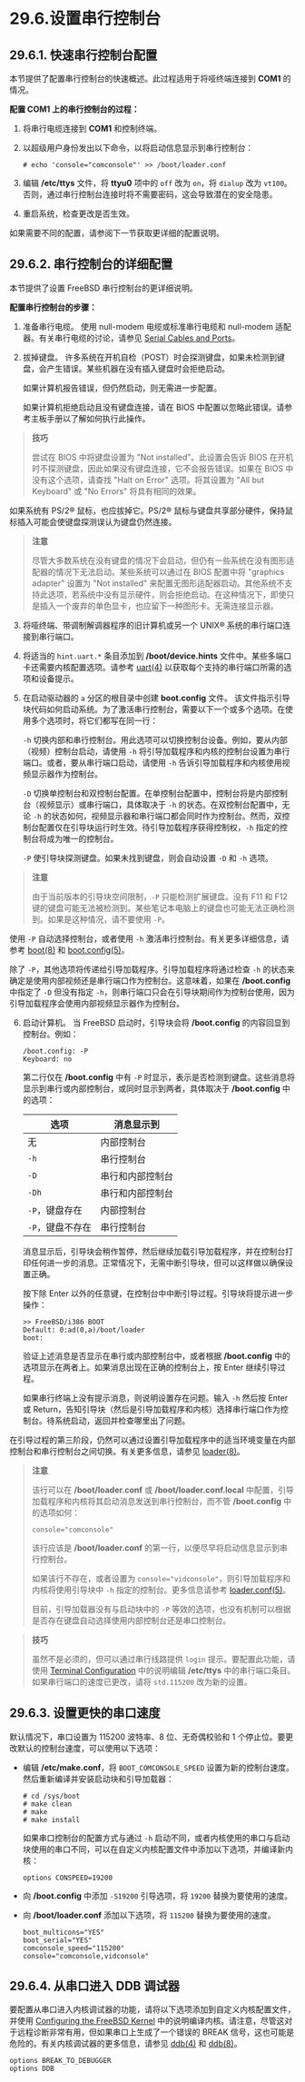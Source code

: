 # 29.6.设置串行控制台

## 29.6.1. 快速串行控制台配置

本节提供了配置串行控制台的快速概述。此过程适用于将哑终端连接到 **COM1** 的情况。

**配置 COM1 上的串行控制台的过程：**

1. 将串行电缆连接到 **COM1** 和控制终端。
2. 以超级用户身份发出以下命令，以将启动信息显示到串行控制台：

   ```
   # echo 'console="comconsole"' >> /boot/loader.conf
   ```

3. 编辑 **/etc/ttys** 文件，将 **ttyu0** 项中的 `off` 改为 `on`，将 `dialup` 改为 `vt100`。否则，通过串行控制台连接时将不需要密码，这会导致潜在的安全隐患。
4. 重启系统，检查更改是否生效。

如果需要不同的配置，请参阅下一节获取更详细的配置说明。

## 29.6.2. 串行控制台的详细配置

本节提供了设置 FreeBSD 串行控制台的更详细说明。

**配置串行控制台的步骤：**

1. 准备串行电缆。
   使用 null-modem 电缆或标准串行电缆和 null-modem 适配器。有关串行电缆的讨论，请参见 [Serial Cables and Ports](https://docs.freebsd.org/en/books/handbook/serialcomms/#term-cables-null)。

2. 拔掉键盘。
   许多系统在开机自检（POST）时会探测键盘，如果未检测到键盘，会产生错误。某些机器在没有插入键盘时会拒绝启动。

   如果计算机报告错误，但仍然启动，则无需进一步配置。

   如果计算机拒绝启动且没有键盘连接，请在 BIOS 中配置以忽略此错误。请参考主板手册以了解如何执行此操作。

>**技巧**
>
> 尝试在 BIOS 中将键盘设置为 "Not installed"。此设置会告诉 BIOS 在开机时不探测键盘，因此如果没有键盘连接，它不会报告错误。如果在 BIOS 中没有这个选项，请查找 "Halt on Error" 选项。将其设置为 "All but Keyboard" 或 "No Errors" 将具有相同的效果。

   如果系统有 PS/2® 鼠标，也应拔掉它。PS/2® 鼠标与键盘共享部分硬件，保持鼠标插入可能会使键盘探测误认为键盘仍然连接。

>**注意**
>
> 尽管大多数系统在没有键盘的情况下会启动，但仍有一些系统在没有图形适配器的情况下无法启动。某些系统可以通过在 BIOS 配置中将 "graphics adapter" 设置为 "Not installed" 来配置无图形适配器启动。其他系统不支持此选项，若系统中没有显示硬件，则会拒绝启动。在这种情况下，即使只是插入一个废弃的单色显卡，也应留下一种图形卡。无需连接显示器。

3. 将哑终端、带调制解调器程序的旧计算机或另一个 UNIX® 系统的串行端口连接到串行端口。

4. 将适当的 `hint.uart.*` 条目添加到 **/boot/device.hints** 文件中。某些多端口卡还需要内核配置选项。请参考 [uart(4)](https://man.freebsd.org/cgi/man.cgi?query=uart&sektion=4&format=html) 以获取每个支持的串行端口所需的选项和设备提示。

5. 在启动驱动器的 `a` 分区的根目录中创建 **boot.config** 文件。
   该文件指示引导块代码如何启动系统。为了激活串行控制台，需要以下一个或多个选项。在使用多个选项时，将它们都写在同一行：

   `-h` 切换内部和串行控制台。用此选项可以切换控制台设备。例如，要从内部（视频）控制台启动，请使用 `-h` 将引导加载程序和内核的控制台设置为串行端口。或者，要从串行端口启动，请使用 `-h` 告诉引导加载程序和内核使用视频显示器作为控制台。

   `-D` 切换单控制台和双控制台配置。在单控制台配置中，控制台将是内部控制台（视频显示）或串行端口，具体取决于 `-h` 的状态。在双控制台配置中，无论 `-h` 的状态如何，视频显示器和串行端口都会同时作为控制台。然而，双控制台配置仅在引导块运行时生效。待引导加载程序获得控制权，`-h` 指定的控制台将成为唯一的控制台。

   `-P` 使引导块探测键盘。如果未找到键盘，则会自动设置 `-D` 和 `-h` 选项。

>**注意**
>
> 由于当前版本的引导块空间限制，`-P` 只能检测扩展键盘。没有 F11 和 F12 键的键盘可能无法被检测到。某些笔记本电脑上的键盘也可能无法正确检测到。如果是这种情况，请不要使用 `-P`。

   使用 `-P` 自动选择控制台，或者使用 `-h` 激活串行控制台。有关更多详细信息，请参考 [boot(8)](https://man.freebsd.org/cgi/man.cgi?query=boot&sektion=8&format=html) 和 [boot.config(5)](https://man.freebsd.org/cgi/man.cgi?query=boot.config&sektion=5&format=html)。

   除了 `-P`，其他选项将传递给引导加载程序。引导加载程序将通过检查 `-h` 的状态来确定是使用内部视频还是串行端口作为控制台。这意味着，如果在 **/boot.config** 中指定了 `-D` 但没有指定 `-h`，则串行端口只会在引导块期间作为控制台使用，因为引导加载程序会使用内部视频显示器作为控制台。

6. 启动计算机。
   当 FreeBSD 启动时，引导块会将 **/boot.config** 的内容回显到控制台。例如：

   ```
   /boot.config: -P
   Keyboard: no
   ```

   第二行仅在 **/boot.config** 中有 `-P` 时显示，表示是否检测到键盘。这些消息将显示到串行或内部控制台，或同时显示到两者，具体取决于 **/boot.config** 中的选项：

   | 选项                         | 消息显示到              |
   | ---------------------------- | ------------------------ |
   | 无                           | 内部控制台              |
   | `-h`                         | 串行控制台              |
   | `-D`                         | 串行和内部控制台        |
   | `-Dh`                        | 串行和内部控制台        |
   | `-P`，键盘存在               | 内部控制台              |
   | `-P`，键盘不存在             | 串行控制台              |

   消息显示后，引导块会稍作暂停，然后继续加载引导加载程序，并在控制台打印任何进一步的消息。正常情况下，无需中断引导块，但可以这样做以确保设置正确。

   按下除 Enter 以外的任意键，在控制台中中断引导过程。引导块将提示进一步操作：

   ```
   >> FreeBSD/i386 BOOT
   Default: 0:ad(0,a)/boot/loader
   boot:
   ```

   验证上述消息是否显示在串行或内部控制台中，或者根据 **/boot.config** 中的选项显示在两者上。如果消息出现在正确的控制台上，按 Enter 继续引导过程。

   如果串行终端上没有提示消息，则说明设置存在问题。输入 `-h` 然后按 Enter 或 Return，告知引导块（然后是引导加载程序和内核）选择串行端口作为控制台。待系统启动，返回并检查哪里出了问题。

在引导过程的第三阶段，仍然可以通过设置引导加载程序中的适当环境变量在内部控制台和串行控制台之间切换。有关更多信息，请参见 [loader(8)](https://man.freebsd.org/cgi/man.cgi?query=loader&sektion=8&format=html)。

>**注意**
>
>该行可以在 **/boot/loader.conf** 或 **/boot/loader.conf.local** 中配置，引导加载程序和内核将其启动消息发送到串行控制台，而不管 **/boot.config** 中的选项如何：
>
>```
>console="comconsole"
>```
>
>该行应该是 **/boot/loader.conf** 的第一行，以便尽早将启动信息显示到串行控制台。
>
>如果该行不存在，或者设置为 `console="vidconsole"`，则引导加载程序和内核将使用引导块中 `-h` 指定的控制台。更多信息请参考 [loader.conf(5)](https://man.freebsd.org/cgi/man.cgi?query=loader.conf&sektion=5&format=html)。
>
>目前，引导加载器没有与启动块中的 `-P` 等效的选项，也没有机制可以根据是否存在键盘自动选择使用内部控制台还是串口控制台。

>**技巧**
>
> 虽然不是必须的，但可以通过串行线路提供 `login` 提示。要配置此功能，请使用 [Terminal Configuration](https://docs.freebsd.org/en/books/handbook/serialcomms/#term-config) 中的说明编辑 **/etc/ttys** 中的串行端口条目。如果串行端口的速度已更改，请将 `std.115200` 改为新的设置。

## 29.6.3. 设置更快的串口速度

默认情况下，串口设置为 115200 波特率、8 位、无奇偶校验和 1 个停止位。要更改默认的控制台速度，可以使用以下选项：

* 编辑 **/etc/make.conf**，将 `BOOT_COMCONSOLE_SPEED` 设置为新的控制台速度。然后重新编译并安装启动块和引导加载器：

  ```
  # cd /sys/boot
  # make clean
  # make
  # make install
  ```

  如果串口控制台的配置方式与通过 `-h` 启动不同，或者内核使用的串口与启动块使用的串口不同，可以在自定义内核配置文件中添加以下选项，并编译新内核：

  ```
  options CONSPEED=19200
  ```

* 向 **/boot.config** 中添加 `-S19200` 引导选项，将 `19200` 替换为要使用的速度。

* 向 **/boot/loader.conf** 添加以下选项，将 `115200` 替换为要使用的速度。

  ```
  boot_multicons="YES"
  boot_serial="YES"
  comconsole_speed="115200"
  console="comconsole,vidconsole"
  ```

## 29.6.4. 从串口进入 DDB 调试器

要配置从串口进入内核调试器的功能，请将以下选项添加到自定义内核配置文件，并使用 [Configuring the FreeBSD Kernel](https://docs.freebsd.org/en/books/handbook/kernelconfig/#kernelconfig) 中的说明编译内核。请注意，尽管这对于远程诊断非常有用，但如果串口上生成了一个错误的 BREAK 信号，这也可能是危险的。有关内核调试器的更多信息，请参见 [ddb(4)](https://man.freebsd.org/cgi/man.cgi?query=ddb&sektion=4&format=html) 和 [ddb(8)](https://man.freebsd.org/cgi/man.cgi?query=ddb&sektion=8&format=html)。

```
options BREAK_TO_DEBUGGER
options DDB
```
